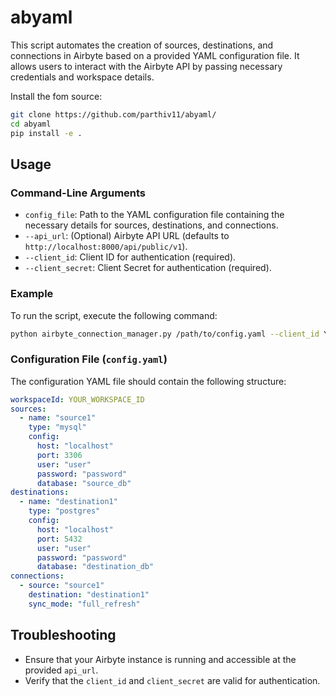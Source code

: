 
# abyaml

This script automates the creation of sources, destinations, and connections in Airbyte based on a provided YAML configuration file. It allows users to interact with the Airbyte API by passing necessary credentials and workspace details.

Install the fom source:

```bash
git clone https://github.com/parthiv11/abyaml/
cd abyaml
pip install -e .
```

## Usage

### Command-Line Arguments

- `config_file`: Path to the YAML configuration file containing the necessary details for sources, destinations, and connections.
- `--api_url`: (Optional) Airbyte API URL (defaults to `http://localhost:8000/api/public/v1`).
- `--client_id`: Client ID for authentication (required).
- `--client_secret`: Client Secret for authentication (required).

### Example

To run the script, execute the following command:

```bash
python airbyte_connection_manager.py /path/to/config.yaml --client_id YOUR_CLIENT_ID --client_secret YOUR_CLIENT_SECRET
```

### Configuration File (`config.yaml`)

The configuration YAML file should contain the following structure:

```yaml
workspaceId: YOUR_WORKSPACE_ID
sources:
  - name: "source1"
    type: "mysql"
    config:
      host: "localhost"
      port: 3306
      user: "user"
      password: "password"
      database: "source_db"
destinations:
  - name: "destination1"
    type: "postgres"
    config:
      host: "localhost"
      port: 5432
      user: "user"
      password: "password"
      database: "destination_db"
connections:
  - source: "source1"
    destination: "destination1"
    sync_mode: "full_refresh"
```


## Troubleshooting

- Ensure that your Airbyte instance is running and accessible at the provided `api_url`.
- Verify that the `client_id` and `client_secret` are valid for authentication.
